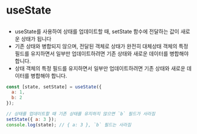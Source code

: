 # useState


## 
- useState를 사용하여 상태를 업데이트할 때, setState 함수에 전달하는 값이 새로운 상태가 됩니다
- 기존 상태와 병합되지 않으며, 전달된 객체로 상태가 완전히 대체상태 객체의 특정 필드를 유지하면서 일부만 업데이트하려면 기존 상태와 새로운 데이터를 병합해야 합니다.
- 상태 객체의 특정 필드를 유지하면서 일부만 업데이트하려면 기존 상태와 새로운 데이터를 병합해야 합니다.

```js
const [state, setState] = useState({
  a: 1,
  b: 2
});

// 상태를 업데이트할 때 기존 상태를 유지하지 않으면 `b` 필드가 사라짐
setState({ a: 3 });
console.log(state); // { a: 3 }, `b` 필드는 사라짐
```